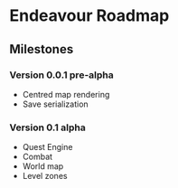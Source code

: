 # Endeavour Roadmap

## Milestones

### Version 0.0.1 pre-alpha

- Centred map rendering
- Save serialization

### Version 0.1 alpha

- Quest Engine
- Combat
- World map
- Level zones
